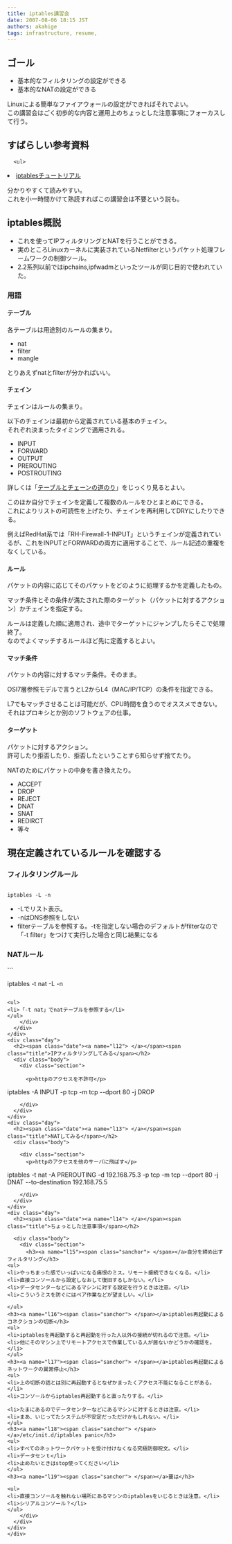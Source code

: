```yaml
---
title: iptables講習会
date: 2007-08-06 18:15 JST
authors: akahige
tags: infrastructure, resume, 
---
```

  
  <div><div class="day">
  <h2><span class="date"><a name="l0"> </a></span><span class="title">ゴール</span></h2>
  <div class="body">
    <div class="section">
      <ul>
<li>基本的なフィルタリングの設定ができる</li>
<li>基本的なNATの設定ができる</li>
</ul>

<p>Linuxによる簡単なファイアウォールの設定ができればそれでよい。<br>
この講習会はごく初歩的な内容と運用上のちょっとした注意事項にフォーカスして行う。</p>
    </div>
  </div>
</div>
<!--more-->
<div class="day">
  <h2><span class="date"><a name="l1"> </a></span><span class="title">すばらしい参考資料</span></h2>
  <div class="body">
    <div class="section">

      <ul>
<li><a href="http://www.asahi-net.or.jp/~aa4t-nngk/ipttut/output/index.html" class="external">iptablesチュートリアル</a></li>
</ul>
<p>分かりやすくて読みやすい。<br>
これを小一時間かけて熟読すればこの講習会は不要という説も。</p>
    </div>
  </div>
</div>
<div class="day">
  <h2><span class="date"><a name="l2"> </a></span><span class="title">iptables概説</span></h2>

  <div class="body">
    <div class="section">
      <ul>
<li>これを使ってIPフィルタリングとNATを行うことができる。</li>
<li>実のところLinuxカーネルに実装されているNetfilterというパケット処理フレームワークの制御ツール。</li>
<li>2.2系列以前ではipchains,ipfwadmといったツールが同じ目的で使われていた。</li>
</ul>
<h3><a name="l3"><span class="sanchor"> </span></a>用語</h3>
<h4><a name="l4"> </a>テーブル</h4>

<p>各テーブルは用途別のルールの集まり。</p>
<ul>
<li>nat</li>
<li>filter</li>
<li>mangle</li>
</ul>
<p>とりあえずnatとfilterが分かればいい。</p>
<h4><a name="l5"> </a>チェイン</h4>
<p>チェインはルールの集まり。</p>

<p>以下のチェインは最初から定義されている基本のチェイン。<br>
それぞれ決まったタイミングで適用される。</p>
<ul>
<li>INPUT</li>
<li>FORWARD</li>
<li>OUTPUT</li>
<li>PREROUTING</li>
<li>POSTROUTING</li>
</ul>
<p>詳しくは「<a href="http://www.asahi-net.or.jp/~aa4t-nngk/ipttut/output/traversingoftables.html" class="external">テーブルとチェーンの道のり</a>」をじっくり見るとよい。</p>

<p>このほか自分でチェインを定義して複数のルールをひとまとめにできる。<br>
これによりリストの可読性を上げたり、チェインを再利用してDRYにしたりできる。</p>
<p>例えばRedHat系では「RH-Firewall-1-INPUT」というチェインが定義されているが、これをINPUTとFORWARDの両方に適用することで、ルール記述の重複をなくしている。</p>
<h4><a name="l6"> </a>ルール</h4>
<p>パケットの内容に応じてそのパケットをどのように処理するかを定義したもの。</p>
<p>マッチ条件とその条件が満たされた際のターゲット（パケットに対するアクション）かチェインを指定する。</p>
<p>ルールは定義した順に適用され、途中でターゲットにジャンプしたらそこで処理終了。<br>
なのでよくマッチするルールほど先に定義するとよい。</p>

<h4><a name="l7"> </a>マッチ条件</h4>
<p>パケットの内容に対するマッチ条件。そのまま。</p>
<p>OSI7層参照モデルで言うとL2からL4（MAC/IP/TCP）の条件を指定できる。</p>
<p>L7でもマッチさせることは可能だが、CPU時間を食うのでオススメできない。<br>
それはプロキシとか別のソフトウェアの仕事。</p>
<h4><a name="l8"> </a>ターゲット</h4>
<p>パケットに対するアクション。<br>
許可したり拒否したり、拒否したということすら知らせず捨てたり。<br>

NATのためにパケットの中身を書き換えたり。</p>
<ul>
<li>ACCEPT</li>
<li>DROP</li>
<li>REJECT</li>
<li>DNAT</li>
<li>SNAT</li>
<li>REDIRCT</li>
<li>等々</li>

</ul>
    </div>
  </div>
</div>
<div class="day">
  <h2><span class="date"><a name="l9"> </a></span><span class="title">現在定義されているルールを確認する</span></h2>
  <div class="body">
    <div class="section">
      <h3><a name="l10"><span class="sanchor"> </span></a>フィルタリングルール</h3>

```

iptables -L -n

```
<ul>
<li>-Lでリスト表示。</li>
<li>-nはDNS参照をしない</li>
<li>filterテーブルを参照する。-tを指定しない場合のデフォルトがfilterなので「-t filter」をつけて実行した場合と同じ結果になる</li>
</ul>
<h3><a name="l11"><span class="sanchor"> </span></a>NATルール</h3>
```

iptables -t nat -L -n

```

<ul>
<li>「-t nat」でnatテーブルを参照する</li>
</ul>
    </div>
  </div>
</div>
<div class="day">
  <h2><span class="date"><a name="l12"> </a></span><span class="title">IPフィルタリングしてみる</span></h2>
  <div class="body">
    <div class="section">

      <p>httpのアクセスを不許可</p>
```

iptables -A INPUT -p tcp -m tcp --dport 80 -j DROP

```
    </div>
  </div>
</div>
<div class="day">
  <h2><span class="date"><a name="l13"> </a></span><span class="title">NATしてみる</span></h2>
  <div class="body">

    <div class="section">
      <p>httpのアクセスを他のサーバに飛ばす</p>
```

iptables -t nat -A PREROUTING -d 192.168.75.3 -p tcp -m tcp --dport 80 -j DNAT --to-destination 192.168.75.5

```
    </div>
  </div>
</div>
<div class="day">
  <h2><span class="date"><a name="l14"> </a></span><span class="title">ちょっとした注意事項</span></h2>

  <div class="body">
    <div class="section">
      <h3><a name="l15"><span class="sanchor"> </span></a>自分を締め出すフィルタリング</h3>
<ul>
<li>やっちまった感でいっぱいになる痛恨のミス。リモート接続できなくなる。</li>
<li>直接コンソールから設定しなおして復旧するしかない。</li>
<li>データセンターなどにあるマシンに対する設定を行うときは注意。</li>
<li>こういうミスを防ぐにはペア作業などが望ましい。</li>

</ul>
<h3><a name="l16"><span class="sanchor"> </span></a>iptables再起動によるコネクションの切断</h3>
<ul>
<li>iptablesを再起動すると再起動を行った人以外の接続が切れるので注意。</li>
<li>他にそのマシン上でリモートアクセスで作業している人が居ないかどうかの確認を。</li>
</ul>
<h3><a name="l17"><span class="sanchor"> </span></a>iptables再起動によるネットワークの異常停止</h3>
<ul>
<li>上の切断の話とは別に再起動するとなぜかまったくアクセス不能になることがある。</li>
<li>コンソールからiptables再起動すると直ったりする。</li>

<li>たまにあるのでデータセンターなどにあるマシンに対するときは注意。</li>
<li>まあ、いじってたシステムが不安定だっただけかもしれない。</li>
</ul>
<h3><a name="l18"><span class="sanchor"> </span></a>/etc/init.d/iptables panic</h3>
<ul>
<li>すべてのネットワークパケットを受け付けなくなる究極防御呪文。</li>
<li>データセンｔ</li>
<li>止めたいときはstop使ってください</li>
</ul>
<h3><a name="l19"><span class="sanchor"> </span></a>要は</h3>

<ul>
<li>直接コンソールを触れない場所にあるマシンのiptablesをいじるときは注意。</li>
<li>シリアルコンソール？</li>
</ul>
    </div>
  </div>
</div>
</div>
